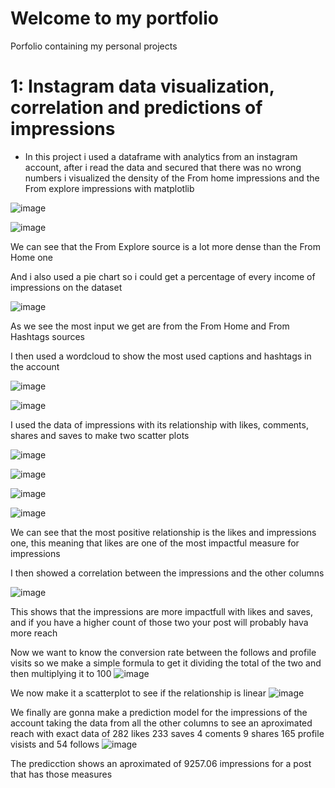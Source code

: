 # Welcome to my portfolio
Porfolio containing my personal projects

# 1: Instagram data visualization, correlation and predictions of impressions

* In this project i used a dataframe with analytics from an instagram account, after i read the data and secured that there was no wrong numbers i visualized the density of the From home impressions and the From explore impressions with matplotlib

![image](https://github.com/Mariomte41/Portfolio/assets/140863879/307275f1-c359-46be-a07f-06d7d66a3642)

![image](https://github.com/Mariomte41/Portfolio/assets/140863879/b3a61f07-046e-4f61-bc5f-9db8374045ce)

We can see that the From Explore source is a lot more dense than the From Home one

And i also used a pie chart so i could get a percentage of every income of impressions on the dataset

![image](https://github.com/Mariomte41/Portfolio/assets/140863879/d1a46625-e79f-4258-9eb9-ed3eb83e1d05)

As we see the most input we get are from the From Home and From Hashtags sources

I then used a wordcloud to show the most used captions and hashtags in the account

![image](https://github.com/Mariomte41/Portfolio/assets/140863879/91de6360-cfac-4d0a-88d9-6da28ed980fd)

![image](https://github.com/Mariomte41/Portfolio/assets/140863879/0740bed7-7379-4678-b10c-1988b6c51040)

I used the data of impressions with its relationship with likes, comments, shares and saves to make two scatter plots

![image](https://github.com/Mariomte41/Portfolio/assets/140863879/9ca026da-3c40-4dca-af10-8e5c32624737)

![image](https://github.com/Mariomte41/Portfolio/assets/140863879/a5934306-b0cf-4b10-9f2c-6825089051f2)

![image](https://github.com/Mariomte41/Portfolio/assets/140863879/11c75971-730a-4552-8b5e-fa2149989d75)

![image](https://github.com/Mariomte41/Portfolio/assets/140863879/c5b90aa8-61c5-4506-8137-764bcf5b4e0f)

We can see that the most positive relationship is the likes and impressions one, this meaning that likes are one of the most impactful measure for impressions

I then showed a correlation between the impressions and the other columns

![image](https://github.com/Mariomte41/Portfolio/assets/140863879/90a5ca30-b6ec-420b-a13e-c559a2758cd9)

This shows that the impressions are more impactfull with likes and saves, and if you have a higher count of those two your post will probably hava more reach

Now we want to know the conversion rate between the follows and profile visits so we make a simple formula to get it dividing the total of the two and then multiplying it to 100
![image](https://github.com/Mariomte41/Portfolio/assets/140863879/f8a45b63-f83d-468b-a4cb-0c847233a026)

We now make it a scatterplot to see if the relationship is linear
![image](https://github.com/Mariomte41/Portfolio/assets/140863879/bfd0b65c-ac07-4829-9f72-e8f0580bcf06)

We finally are gonna make a prediction model for the impressions of the account taking the data from all the other columns to see an aproximated reach with exact data of 282 likes 233 saves 4 coments 9 shares 165 profile visists and 54 follows
![image](https://github.com/Mariomte41/Portfolio/assets/140863879/e3e4cb5a-30df-4c6c-9feb-649f23aac694)

The predicction shows an aproximated of 9257.06 impressions for a post that has those measures
